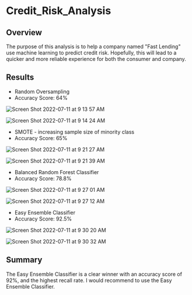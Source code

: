 # Credit_Risk_Analysis
## Overview
The purpose of this analysis is to help a company named "Fast Lending" use machine learning to predict credit risk. Hopefully, this will lead to a quicker and more reliable experience for both the consumer and company.
## Results
* Random Oversampling
* Accuracy Score: 64%
 
 ![Screen Shot 2022-07-11 at 9 13 57 AM](https://user-images.githubusercontent.com/98988407/178310471-53593b6e-d857-42de-91f4-28eede71a915.png)
 
![Screen Shot 2022-07-11 at 9 14 24 AM](https://user-images.githubusercontent.com/98988407/178310527-46614532-ad36-4bc8-a86b-dda4282b7f3d.png)

* SMOTE - increasing sample size of minority class
* Accuracy Score: 65%

![Screen Shot 2022-07-11 at 9 21 27 AM](https://user-images.githubusercontent.com/98988407/178311351-92816907-d346-4b01-aa19-e247c48570de.png)

![Screen Shot 2022-07-11 at 9 21 39 AM](https://user-images.githubusercontent.com/98988407/178311384-09280a2c-d80c-4549-8cc2-0fb17197df9a.png)

* Balanced Random Forest Classifier 
* Accuracy Score: 78.8%

![Screen Shot 2022-07-11 at 9 27 01 AM](https://user-images.githubusercontent.com/98988407/178312634-5553e6a6-5205-4f85-b6ef-867fda9a5723.png)

![Screen Shot 2022-07-11 at 9 27 12 AM](https://user-images.githubusercontent.com/98988407/178312695-b4022978-16b8-462a-aa43-f6a8e2a9e6ce.png)

* Easy Ensemble Classifier
* Accuracy Score: 92.5%

![Screen Shot 2022-07-11 at 9 30 20 AM](https://user-images.githubusercontent.com/98988407/178313186-065a9136-2277-4594-8197-a46fe04e31a8.png)

![Screen Shot 2022-07-11 at 9 30 32 AM](https://user-images.githubusercontent.com/98988407/178313204-c4df6fb5-ef6c-4d94-9411-4b2a60b32db2.png)

## Summary
The Easy Ensemble Classifier is a clear winner with an accuracy score of 92%, and the highest recall rate. I would recommend to use the Easy Ensemble Classifier.
